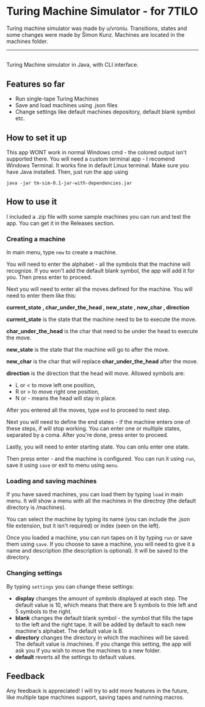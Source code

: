 # Turing Machine Simulator - for 7TILO

Turing machine simulator was made by u/vroniu. Transitions, states and some changes were made by Šimon Kunz.
Machines are located in the machines folder.

________________________________________

##

Turing Machine simulator in Java, with CLI interface.

## Features so far

- Run single-tape Turing Machines
- Save and load machines using .json files
- Change settings like default machines depository, default blank symbol etc.

## How to set it up

This app WONT work in normal Windows cmd - the colored output isn't supported there. You will need a custom terminal
app - I recomend Windows Terminal. It works fine in default Linux terminal.
Make sure you have Java installed. Then, just run the app using

``` 
java -jar tm-sim-0.1-jar-with-dependencies.jar
```

## How to use it

I included a .zip file with some sample machines you can run and test the app. You can get it in the Releases section.

### Creating a machine

In main menu, type `new` to create a machine.

You will need to enter the alphabet - all the symbols that the machine will recognize. If you won't add the default
blank symbol, the app will add it for you. Then press enter to proceed.

Next you will need to enter all the moves defined for the machine. You will need to enter them like this:

__current_state , char_under_the_head , new_state , new_char , direction__

__current_state__ is the state that the machine need to be to execute the move.

__char_under_the_head__ is the char that need to be under the head to execute the move.

__new_state__ is the state that the machine will go to after the move.

__new_char__ is the char that will replace __char_under_the_head__ after the move.

__direction__ is the direction that the head will move. Allowed symbols are:

* L or < to move left one position,
* R or > to move right one position,
* N or - means the head will stay in place.

After you entered all the moves, type `end` to proceed to next step.

Next you will need to define the end states - if the machine enters one of these steps, if will stop working. You can
enter one or multiple states, separated by a coma. After you're done, press enter to proceed.

Lastly, you will need to enter starting state. You can onlu enter one state.

Then press enter - and the machine is configured. You can run it using `run`, save it using `save` or exit to menu using
`menu`.

### Loading and saving machines

If you have saved machines, you can load them by typing `load` in main menu. It will show a menu with all the machines
in the directroy (the default directory is /machines).

You can select the machine by typing its name (you can include the .json file extension, but it isn't required) or
index (seen on the left).

Once you loaded a machine, you can run tapes on it by typing `run` or save them using `save`. If you choose to save a
machine, you will need to give it a name and description (the description is optional). It will be saved to the
directory.

### Changing settings

By typing `settings` you can change these settings:

* __display__ changes the amount of symbols displayed at each step. The default value is 10, which means that there are
  5 symbols to thle left and 5 symbols to the right.
* __blank__ changes the default blank symbol - the symbol that fills the tape to the left and the right tape. It will be
  added by default to each new machine's alphabet. The default value is B.
* __directory__ changes the directory in which the machines will be saved. The default value is /machines. If you change
  this setting, the app will ask you if you wish to move the machines to a new folder.
* __default__ reverts all the settings to default values.

## Feedback

Any feedback is appreciated! I will try to add more features in the future, like multiple tape machines support, saving
tapes and running macros. 


